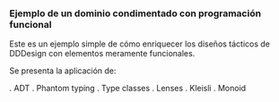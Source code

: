 ### Ejemplo de un dominio condimentado con programación funcional

Este es un ejemplo simple de cómo enriquecer los diseños tácticos de DDDesign con elementos meramente funcionales.

Se presenta la aplicación de:

. ADT
. Phantom typing
. Type classes
. Lenses 
. Kleisli
. Monoid
